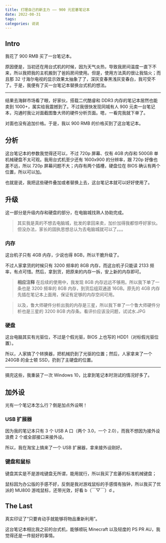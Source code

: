 ```yaml
---
title: 打理自己的新主力 —— 900 元宏碁笔记本
date: 2022-08-31
tags:
categories: 说说
---
```


## Intro

我花了 900 RMB 买了一台笔记本。

原因便是，当初还在用台式机的时候，因为天气炎热，导致我房间温度一直下不来，所以我把我的主机搬到了爸妈房间使用。但是，使用方法真的很让我恼火；而且那 32 寸海尔电视的显示效果太抽象了了，深灰变春黑浅灰变春白，我可受不了。于是，我便有了买一台笔记本替换台式机的想法。

---

结果去海鲜市场看了眼，好家伙，搭载二代酷睿和 DDR3 内存的笔记本居然也能卖到 1000+，属实给我震撼到了。不过我很快发现同城有人 900 元卖一台笔记本，沟通时我让对面截图鲁大师的硬件分析页面。嗯，一看完我就下单了。

对面也没有追加价格。于是，我以 900 RMB 的价格买到了这台笔记本。

## 分析

这台笔记本的参数我觉得还可以，不过 720p 屏幕、仅有 4GB 内存和 500GB 单机械硬盘不太可观。我用台式机至少还有 1600x900 的分辨率，跟 720p 好像也差不远，所以 720p 屏幕问题不大；内存有两个插槽，硬盘位在 BIOS 确认有两个位置，所以可以加。

也就是说，我把这些硬件叠加或者替换上去，这台笔记本就可以好好使用了。

## 升级

这一部分是升级内存和硬盘的部分，在电脑城找熟人协助完成。

> 其实我是真的不想去电脑城，批发的拿回来卖，加价加得我都惊呼好家伙。但没办法，家长的固执思想总认为去电脑城就可以了。。。

### 内存

这台机子只有 4GB 内存，少说也得 8GB，所以干脆升级了。

不过人家拿货的时候只有 3200 频率的 8GB 内存，而这台机子只能读 2133 频率，有点可惜。然后，拿到货，把原来的内存一拆，安上新的内存即可。

> **相应注释**
> 在后续的使用中，我发现 8GB 内存远远不够用。所以我下单了一条也是 3200 频率的 8GB 内存，到货后组双通道 16GB。原先的 4GB 内存先插在笔记本上面用，保证有足够的内存空间可用。

> 以及，鲁大师硬件分析出我的内存是三星，所以我下单了一个鲁大师硬件分析也是三星的 3200 8GB 内存条。看评价应该没问题，试试水.JPG

### 硬盘

这台电脑其实有光驱位，不过是个假光驱，BIOS 上也写的 HDD1（对标假光驱位置）。

所以，人家搞了个转换器，把机械扔到了光驱的位置；然后，人家拿来了一个 240GB 的金士顿 SSD，扔到了主硬盘的位置。

---

搞完这些，我重装了一次 Windows 10，比拿到笔记本时测试的情况好多了。

## 加外设

光有一个笔记本怎么行？倒是加点外设啊！

### USB 扩展器

因为我的笔记本只有 3 个 USB A 口（两个 3.0，一个 2.0），而我不想因为接外设浪费 2 个或全部接口来接外设。

所以，我在淘宝上搞来了一个 USB 扩展器，拿来接外设刚好。

### 键盘和鼠标

键盘其实是不是游戏键盘无所谓，能用就行，所以我买了宏碁的标准机械键盘；

鼠标因为办公版的手感不好，反倒是我对游戏鼠标的手感情有独钟，所以我买了优派的 MU800 游戏鼠标，还带光效，好看 b（￣▽￣）d 。

## The Last

真实印证了“只要肯动手就能够将物品重新利用”。

这台笔记本相比我之前的台式机，能够顺玩 Minecraft 以及轻度的 PS PR AU，我觉得还是一件挺好的事情。